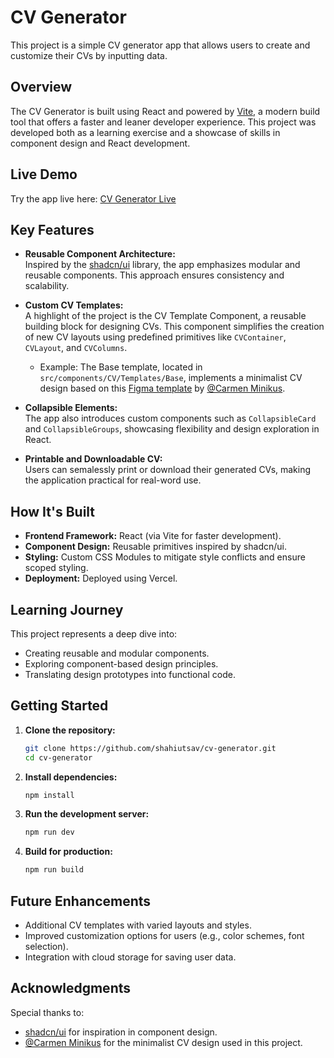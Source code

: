 # CV Generator

This project is a simple CV generator app that allows users to create and customize their CVs by inputting data.

## Overview

The CV Generator is built using React and powered by [Vite](https://vite.dev/), a modern build tool that offers a faster and leaner developer experience. This project was developed both as a learning exercise and a showcase of skills in component design and React development.

## Live Demo

Try the app live here: [CV Generator Live](https://cv-generator-ashy.vercel.app/)

## Key Features

- **Reusable Component Architecture:**<br>
  Inspired by the [shadcn/ui](https://ui.shadcn.com/) library, the app emphasizes modular and reusable components. This approach ensures consistency and scalability.

- **Custom CV Templates:**<br>
  A highlight of the project is the CV Template Component, a reusable building block for designing CVs. This component simplifies the creation of new CV layouts using predefined primitives like `CVContainer`, `CVLayout`, and `CVColumns`.

  - Example: The Base template, located in `src/components/CV/Templates/Base`, implements a minimalist CV design based on this [Figma template](https://www.figma.com/community/file/1123475972360173966/minimal-resume-and-cover-letter-template-minimalist-minimalism) by [@Carmen Minikus](https://www.figma.com/@minikus).

- **Collapsible Elements:**<br>
  The app also introduces custom components such as `CollapsibleCard` and `CollapsibleGroups`, showcasing flexibility and design exploration in React.

- **Printable and Downloadable CV:**<br>
  Users can semalessly print or download their generated CVs, making the application practical for real-word use.

## How It's Built

- **Frontend Framework:** React (via Vite for faster development).
- **Component Design:** Reusable primitives inspired by shadcn/ui.
- **Styling:** Custom CSS Modules to mitigate style conflicts and ensure scoped styling.
- **Deployment:** Deployed using Vercel.

## Learning Journey

This project represents a deep dive into:

- Creating reusable and modular components.
- Exploring component-based design principles.
- Translating design prototypes into functional code.

## Getting Started

1. **Clone the repository:**
   ```bash
   git clone https://github.com/shahiutsav/cv-generator.git
   cd cv-generator
   ```
2. **Install dependencies:**
   ```bash
   npm install
   ```
3. **Run the development server:**
   ```bash
   npm run dev
   ```
4. **Build for production:**
   ```bash
   npm run build
   ```

## Future Enhancements

- Additional CV templates with varied layouts and styles.
- Improved customization options for users (e.g., color schemes, font selection).
- Integration with cloud storage for saving user data.

## Acknowledgments

Special thanks to:

- [shadcn/ui](https://ui.shadcn.com/) for inspiration in component design.
- [@Carmen Minikus](https://www.figma.com/@minikus) for the minimalist CV design used in this project.
